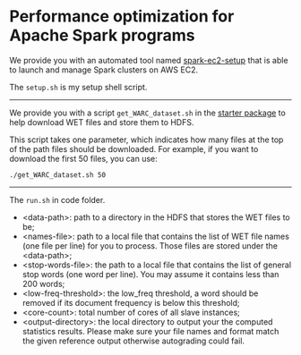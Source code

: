 # Performance optimization for Apache Spark programs


We provide you with an automated tool named [spark-ec2-setup](https://github.com/CloudComputingCourse/spark-ec2-setup) that is able to launch and manage Spark clusters on AWS EC2. 

The `setup.sh` is my setup shell script.

---

We provide you with a script `get_WARC_dataset.sh` in the [starter package](https://github.com/CloudComputingCourse/719-p2-starter) to help download WET files and store them to HDFS. 

This script takes one parameter, which indicates how many files at the top of the path files should be downloaded. For example, if you want to download the first 50 files, you can use:

```
./get_WARC_dataset.sh 50
```

---

The `run.sh` in code folder.

- <data-path\>: path to a directory in the HDFS that stores the WET files to be;
- <names-file\>: path to a local file that contains the list of WET file names (one file per line) for you to process. Those files are stored under the <data-path\>;
- <stop-words-file\>: the path to a local file that contains the list of general stop words (one word per line). You may assume it contains less than 200 words;
- <low-freq-threshold\>: the low_freq threshold, a word should be removed if its document frequency is below this threshold;
- <core-count\>: total number of cores of all slave instances;
- <output-directory\>: the local directory to output your the computed statistics results. Please make sure your file names and format match the given reference output otherwise autograding could fail.